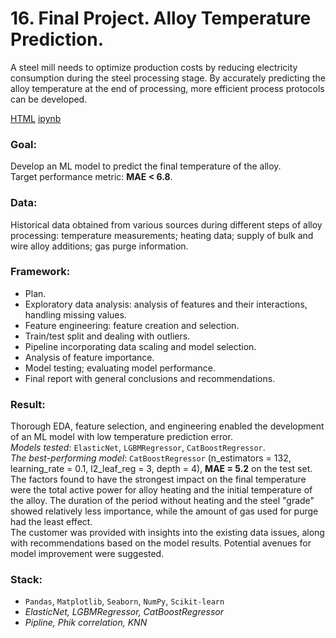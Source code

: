 # 16. Final Project. Alloy Temperature Prediction.
A steel mill needs to optimize production costs by reducing electricity consumption during the steel processing stage. By accurately predicting the alloy temperature at the end of processing, more efficient process protocols can be developed.

[HTML](16_final-steel.html) [ipynb](16_final-steel.ipynb)
### Goal: 
Develop an ML model to predict the final temperature of the alloy.<br>
Target performance metric: **MAE < 6.8**.
### Data: 
Historical data obtained from various sources during different steps of alloy processing: temperature measurements; heating data; supply of bulk and wire alloy additions; gas purge information.
### Framework:
-	Plan.
-	Exploratory data analysis: analysis of features and their interactions, handling missing values.
-	Feature engineering: feature creation and selection.
-	Train/test split and dealing with outliers.
-	Pipeline incorporating data scaling and model selection. 
-	Analysis of feature importance.
-	Model testing; evaluating model performance.
-	Final report with general conclusions and recommendations.
### Result:
Thorough EDA, feature selection, and engineering enabled the development of an ML model with low temperature prediction error.<br> 
*Models tested*: `ElasticNet`, `LGBMRegressor`, `CatBoostRegressor`.<br>
*The best-performing model*: `CatBoostRegressor` (n_estimators = 132, learning_rate = 0.1, l2_leaf_reg = 3, depth = 4), **MAE = 5.2** on the test set.<br>
The factors found to have the strongest impact on the final temperature were the total active power for alloy heating and the initial temperature of the alloy. The duration of the period without heating and the steel "grade" showed relatively less importance, while the amount of gas used for purge had the least effect.<br>
The customer was provided with insights into the existing data issues, along with recommendations based on the model results. 
Potential avenues for model improvement were suggested.
### Stack:<br>
- `Pandas`, `Matplotlib`, `Seaborn`, `NumPy`, `Scikit-learn`
- *ElasticNet, LGBMRegressor, CatBoostRegressor*
- *Pipline, Phik correlation, KNN*
